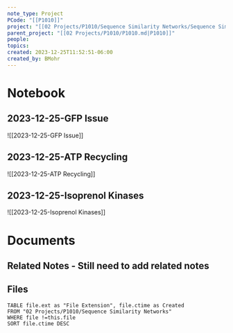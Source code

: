 ```yaml
---
note_type: Project
PCode: "[[P1010]]"
project: "[[02 Projects/P1010/Sequence Similarity Networks/Sequence Similarity Networks.md|Sequence Similarity Networks]]"
parent_project: "[[02 Projects/P1010/P1010.md|P1010]]"
people: 
topics: 
created: 2023-12-25T11:52:51-06:00
created_by: BMohr
---
```

# Notebook
## 2023-12-25-GFP Issue
 ![[2023-12-25-GFP Issue]]
## 2023-12-25-ATP Recycling
 ![[2023-12-25-ATP Recycling]]
## 2023-12-25-Isoprenol Kinases
 ![[2023-12-25-Isoprenol Kinases]]


# Documents
## Related Notes - Still need to add related notes

## Files
```dataview
TABLE file.ext as "File Extension", file.ctime as Created
FROM "02 Projects/P1010/Sequence Similarity Networks"
WHERE file !=this.file
SORT file.ctime DESC
```